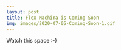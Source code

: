 ```yaml
---
layout: post
title: Flex Machina is Coming Soon
img: images/2020-07-05-Coming-Soon-1.gif
---
```



Watch this space :-)
